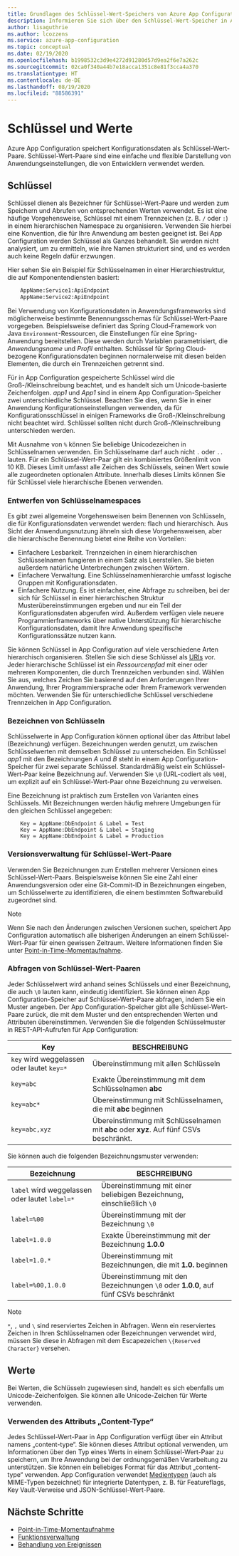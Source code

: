 ```yaml
---
title: Grundlagen des Schlüssel-Wert-Speichers von Azure App Configuration
description: Informieren Sie sich über den Schlüssel-Wert-Speicher in Azure App Configuration, in der Konfigurationsdaten als Schlüsselwerte gespeichert werden. Schlüsselwerte sind eine Darstellung von Anwendungseinstellungen.
author: lisaguthrie
ms.author: lcozzens
ms.service: azure-app-configuration
ms.topic: conceptual
ms.date: 02/19/2020
ms.openlocfilehash: b1998532c3d9e4272d91280d57d9ea2f6e7a262c
ms.sourcegitcommit: 02ca0f340a44b7e18acca1351c8e81f3cca4a370
ms.translationtype: HT
ms.contentlocale: de-DE
ms.lasthandoff: 08/19/2020
ms.locfileid: "88586391"
---
```

# <a name="keys-and-values"></a>Schlüssel und Werte

Azure App Configuration speichert Konfigurationsdaten als Schlüssel-Wert-Paare. Schlüssel-Wert-Paare sind eine einfache und flexible Darstellung von Anwendungseinstellungen, die von Entwicklern verwendet werden.

## <a name="keys"></a>Schlüssel

Schlüssel dienen als Bezeichner für Schlüssel-Wert-Paare und werden zum Speichern und Abrufen von entsprechenden Werten verwendet. Es ist eine häufige Vorgehensweise, Schlüssel mit einem Trennzeichen (z. B. `/` oder `:`) in einem hierarchischen Namespace zu organisieren. Verwenden Sie hierbei eine Konvention, die für Ihre Anwendung am besten geeignet ist. Bei App Configuration werden Schlüssel als Ganzes behandelt. Sie werden nicht analysiert, um zu ermitteln, wie ihre Namen strukturiert sind, und es werden auch keine Regeln dafür erzwungen.

Hier sehen Sie ein Beispiel für Schlüsselnamen in einer Hierarchiestruktur, die auf Komponentendiensten basiert:

```aspx
    AppName:Service1:ApiEndpoint
    AppName:Service2:ApiEndpoint
```

Bei Verwendung von Konfigurationsdaten in Anwendungsframeworks sind möglicherweise bestimmte Benennungsschemas für Schlüssel-Wert-Paare vorgegeben. Beispielsweise definiert das Spring Cloud-Framework von Java `Environment`-Ressourcen, die Einstellungen für eine Spring-Anwendung bereitstellen.  Diese werden durch Variablen parametrisiert, die *Anwendungsname* und *Profil* enthalten. Schlüssel für Spring Cloud-bezogene Konfigurationsdaten beginnen normalerweise mit diesen beiden Elementen, die durch ein Trennzeichen getrennt sind.

Für in App Configuration gespeicherte Schlüssel wird die Groß-/Kleinschreibung beachtet, und es handelt sich um Unicode-basierte Zeichenfolgen. *app1* und *App1* sind in einem App Configuration-Speicher zwei unterschiedliche Schlüssel. Beachten Sie dies, wenn Sie in einer Anwendung Konfigurationseinstellungen verwenden, da für Konfigurationsschlüssel in einigen Frameworks die Groß-/Kleinschreibung nicht beachtet wird. Schlüssel sollten nicht durch Groß-/Kleinschreibung unterschieden werden.

Mit Ausnahme von `%` können Sie beliebige Unicodezeichen in Schlüsselnamen verwenden. Ein Schlüsselname darf auch nicht `.` oder `..` lauten. Für ein Schlüssel-Wert-Paar gilt ein kombiniertes Größenlimit von 10 KB. Dieses Limit umfasst alle Zeichen des Schlüssels, seinen Wert sowie alle zugeordneten optionalen Attribute. Innerhalb dieses Limits können Sie für Schlüssel viele hierarchische Ebenen verwenden.

### <a name="design-key-namespaces"></a>Entwerfen von Schlüsselnamespaces

Es gibt zwei allgemeine Vorgehensweisen beim Benennen von Schlüsseln, die für Konfigurationsdaten verwendet werden: flach und hierarchisch. Aus Sicht der Anwendungsnutzung ähneln sich diese Vorgehensweisen, aber die hierarchische Benennung bietet eine Reihe von Vorteilen:

* Einfachere Lesbarkeit. Trennzeichen in einem hierarchischen Schlüsselnamen fungieren in einem Satz als Leerstellen. Sie bieten außerdem natürliche Unterbrechungen zwischen Wörtern.
* Einfachere Verwaltung. Eine Schlüsselnamenhierarchie umfasst logische Gruppen mit Konfigurationsdaten.
* Einfachere Nutzung. Es ist einfacher, eine Abfrage zu schreiben, bei der sich für Schlüssel in einer hierarchischen Struktur Musterübereinstimmungen ergeben und nur ein Teil der Konfigurationsdaten abgerufen wird. Außerdem verfügen viele neuere Programmierframeworks über native Unterstützung für hierarchische Konfigurationsdaten, damit Ihre Anwendung spezifische Konfigurationssätze nutzen kann.

Sie können Schlüssel in App Configuration auf viele verschiedene Arten hierarchisch organisieren. Stellen Sie sich diese Schlüssel als [URIs](https://en.wikipedia.org/wiki/Uniform_Resource_Identifier) vor. Jeder hierarchische Schlüssel ist ein *Ressourcenpfad* mit einer oder mehreren Komponenten, die durch Trennzeichen verbunden sind. Wählen Sie aus, welches Zeichen Sie basierend auf den Anforderungen Ihrer Anwendung, Ihrer Programmiersprache oder Ihrem Framework verwenden möchten. Verwenden Sie für unterschiedliche Schlüssel verschiedene Trennzeichen in App Configuration.

### <a name="label-keys"></a>Bezeichnen von Schlüsseln

Schlüsselwerte in App Configuration können optional über das Attribut label (Bezeichnung) verfügen. Bezeichnungen werden genutzt, um zwischen Schlüsselwerten mit demselben Schlüssel zu unterscheiden. Ein Schlüssel *app1* mit den Bezeichnungen *A* und *B* steht in einem App Configuration-Speicher für zwei separate Schlüssel. Standardmäßig weist ein Schlüssel-Wert-Paar keine Bezeichnung auf. Verwenden Sie `\0` (URL-codiert als `%00`), um explizit auf ein Schlüssel-Wert-Paar ohne Bezeichnung zu verweisen.

Eine Bezeichnung ist praktisch zum Erstellen von Varianten eines Schlüssels. Mit Bezeichnungen werden häufig mehrere Umgebungen für den gleichen Schlüssel angegeben:

```
    Key = AppName:DbEndpoint & Label = Test
    Key = AppName:DbEndpoint & Label = Staging
    Key = AppName:DbEndpoint & Label = Production
```

### <a name="version-key-values"></a>Versionsverwaltung für Schlüssel-Wert-Paare

Verwenden Sie Bezeichnungen zum Erstellen mehrerer Versionen eines Schlüssel-Wert-Paars. Beispielsweise können Sie eine Zahl einer Anwendungsversion oder eine Git-Commit-ID in Bezeichnungen eingeben, um Schlüsselwerte zu identifizieren, die einem bestimmten Softwarebuild zugeordnet sind.

> [!NOTE]
> Wenn Sie nach den Änderungen zwischen Versionen suchen, speichert App Configuration automatisch alle bisherigen Änderungen an einem Schlüssel-Wert-Paar für einen gewissen Zeitraum. Weitere Informationen finden Sie unter [Point-in-Time-Momentaufnahme](./concept-point-time-snapshot.md).

### <a name="query-key-values"></a>Abfragen von Schlüssel-Wert-Paaren

Jeder Schlüsselwert wird anhand seines Schlüssels und einer Bezeichnung, die auch `\0` lauten kann, eindeutig identifiziert. Sie können einen App Configuration-Speicher auf Schlüssel-Wert-Paare abfragen, indem Sie ein Muster angeben. Der App Configuration-Speicher gibt alle Schlüssel-Wert-Paare zurück, die mit dem Muster und den entsprechenden Werten und Attributen übereinstimmen. Verwenden Sie die folgenden Schlüsselmuster in REST-API-Aufrufen für App Configuration:

| Key | BESCHREIBUNG |
|---|---|
| `key` wird weggelassen oder lautet `key=*` | Übereinstimmung mit allen Schlüsseln |
| `key=abc` | Exakte Übereinstimmung mit dem Schlüsselnamen **abc** |
| `key=abc*` | Übereinstimmung mit Schlüsselnamen, die mit **abc** beginnen |
| `key=abc,xyz` | Übereinstimmung mit Schlüsselnamen mit **abc** oder **xyz**. Auf fünf CSVs beschränkt. |

Sie können auch die folgenden Bezeichnungsmuster verwenden:

| Bezeichnung | BESCHREIBUNG |
|---|---|
| `label` wird weggelassen oder lautet `label=*` | Übereinstimmung mit einer beliebigen Bezeichnung, einschließlich `\0` |
| `label=%00` | Übereinstimmung mit der Bezeichnung `\0` |
| `label=1.0.0` | Exakte Übereinstimmung mit der Bezeichnung **1.0.0** |
| `label=1.0.*` | Übereinstimmung mit Bezeichnungen, die mit **1.0.** beginnen |
| `label=%00,1.0.0` | Übereinstimmung mit den Bezeichnungen `\0` oder **1.0.0**, auf fünf CSVs beschränkt |

> [!NOTE]
> `*`, `,` und `\` sind reserviertes Zeichen in Abfragen. Wenn ein reserviertes Zeichen in Ihren Schlüsselnamen oder Bezeichnungen verwendet wird, müssen Sie diese in Abfragen mit dem Escapezeichen `\{Reserved Character}` versehen.

## <a name="values"></a>Werte

Bei Werten, die Schlüsseln zugewiesen sind, handelt es sich ebenfalls um Unicode-Zeichenfolgen. Sie können alle Unicode-Zeichen für Werte verwenden.

### <a name="use-content-type"></a>Verwenden des Attributs „Content-Type“
Jedes Schlüssel-Wert-Paar in App Configuration verfügt über ein Attribut namens „content-type“. Sie können dieses Attribut optional verwenden, um Informationen über den Typ eines Werts in einem Schlüssel-Wert-Paar zu speichern, um Ihre Anwendung bei der ordnungsgemäßen Verarbeitung zu unterstützen. Sie können ein beliebiges Format für das Attribut „content-type“ verwenden. App Configuration verwendet [Medientypen]( https://www.iana.org/assignments/media-types/media-types.xhtml) (auch als MIME-Typen bezeichnet) für integrierte Datentypen, z. B. für Featureflags, Key Vault-Verweise und JSON-Schlüssel-Wert-Paare.

## <a name="next-steps"></a>Nächste Schritte

* [Point-in-Time-Momentaufnahme](./concept-point-time-snapshot.md)
* [Funktionsverwaltung](./concept-feature-management.md)
* [Behandlung von Ereignissen](./concept-app-configuration-event.md)
